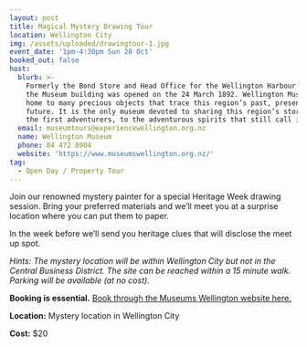 ```yaml
---
layout: post
title: Magical Mystery Drawing Tour
location: Wellington City
img: /assets/uploaded/drawingtour-1.jpg
event_date: '1pm-4:30pm Sun 28 Oct'
booked_out: false
host:
  blurb: >-
    Formerly the Bond Store and Head Office for the Wellington Harbour Board,
    the Museum building was opened on the 24 March 1892. Wellington Museum is
    home to many precious objects that trace this region’s past, present and
    future. It is the only museum devoted to sharing this region’s stories, from
    the first adventurers, to the adventurous spirits that still call it home.
  email: museumtours@experiencewellington.org.nz
  name: Wellington Museum
  phone: 04 472 8904
  website: 'https://www.museumswellington.org.nz/'
tag:
  - Open Day / Property Tour
---
```

Join our renowned mystery painter for a special Heritage Week drawing session. Bring your preferred materials and we’ll meet you at a surprise location where you can put them to paper.

In the week before we’ll send you heritage clues that will disclose the meet up spot.

_Hints: The mystery location will be within Wellington City but not in the Central Business District. The site can be reached within a 15 minute walk. Parking will be available (at no cost)._ 

**Booking is essential.** [Book through the Museums Wellington website here.](https://www.museumswellington.org.nz/whats-on/)

**Location:** Mystery location in Wellington City

**Cost:** $20
